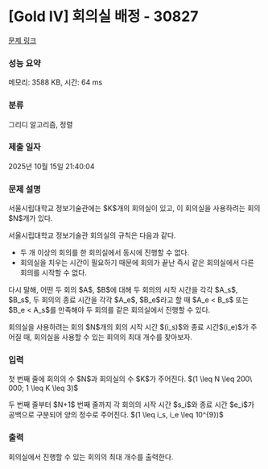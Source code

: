 # [Gold IV] 회의실 배정 - 30827 

[문제 링크](https://www.acmicpc.net/problem/30827) 

### 성능 요약

메모리: 3588 KB, 시간: 64 ms

### 분류

그리디 알고리즘, 정렬

### 제출 일자

2025년 10월 15일 21:40:04

### 문제 설명

<p>서울시립대학교 정보기술관에는 $K$개의 회의실이 있고, 이 회의실을 사용하려는 회의 $N$개가 있다. </p>

<p>서울시립대학교 정보기술관 회의실의 규칙은 다음과 같다.</p>

<ul>
	<li>두 개 이상의 회의를 한 회의실에서 동시에 진행할 수 없다.</li>
	<li>회의실을 치우는 시간이 필요하기 때문에 회의가 끝난 즉시 같은 회의실에서 다른 회의를 시작할 수 없다. </li>
</ul>

<p>다시 말해, 어떤 두 회의 $A$, $B$에 대해 두 회의의 시작 시간을 각각 $A_s$, $B_s$, 두 회의의 종료 시간을 각각 $A_e$, $B_e$라고 할 때 $A_e < B_s$ 또는 $B_e < A_s$를 만족해야 두 회의를 같은 회의실에서 진행할 수 있다.</p>

<p>회의실을 사용하려는 회의 $N$개의 회의 시작 시간 $(i_s)$와 종료 시간$(i_e)$가 주어질 때, 회의실을 사용할 수 있는 회의의 최대 개수를 찾아보자.</p>

### 입력 

 <p>첫 번째 줄에 회의의 수 $N$과 회의실의 수 $K$가 주어진다. $(1 \leq N \leq 200\ 000; 1 \leq K \leq 3)$</p>

<p>두 번째 줄부터 $N+1$ 번째 줄까지 각 회의의 시작 시간 $s_i$와 종료 시간 $e_i$가 공백으로 구분되어 양의 정수로 주어진다. $(1 \leq i_s, i_e \leq 10^{9})$</p>

### 출력 

 <p>회의실에서 진행할 수 있는 회의의 최대 개수를 출력한다.</p>

